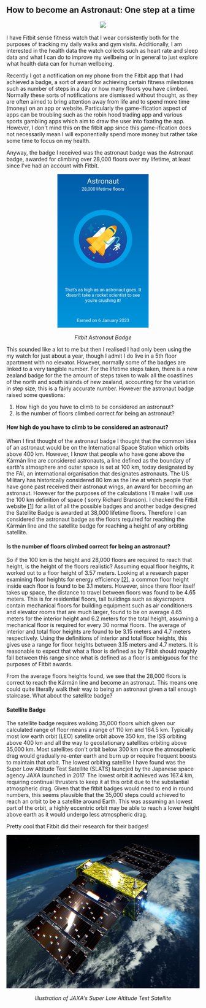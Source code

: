 ## How to become an Astronaut: One step at a time

<meta property="og:image" content="https://upload.wikimedia.org/wikipedia/commons/6/64/Astronaut-1849401.jpg">
<p align="center" width="100%">
  <img src="https://upload.wikimedia.org/wikipedia/commons/6/64/Astronaut-1849401.jpg" style="height:150px text-align: center;" />
</p>
I have Fitbit sense fitness watch that I wear consistently both for the purposes of tracking my daily walks and gym visits. Additionally, I am interested in the health data the watch collects such as heart rate and sleep data and what I can do to improve my wellbeing or in general to just explore what health data can for human wellbeing.

Recently I got a notification on my phone from the Fitbit app that I had achieved a badge, a sort of award for achieving certain fitness milestones such as number of steps in a day or how many floors you have climbed. Normally these sorts of notifications are dismissed without thought, as they are often aimed to bring attention away from life and to spend more time (money) on an app or website. Particularly the game-ification aspect of apps can be troubling such as the robin hood trading app and various sports gambling apps which aim to draw the user into fixating the app. However, I don't mind this on the fitbit app since this game-ification does not necessarily mean I will exponentially spend more money but rather take some time to focus on my health.

Anyway, the badge I received was the astronaut badge was the Astronaut badge, awarded for climbing over 28,000 floors over my lifetime, at least since I've had an account with Fitbit.

<p align="center" width="100%">
  <img src="/images/fitbit.jpg" style="height:400px" />
</p>
<p align = "center">
  <em>Fitbit Astronaut Badge</em>
</p>

This sounded like a lot to me but then I realised I had only been using the my watch for just about a year, though I admit I do live in a 5th floor apartment with no elevator. However, normally some of the badges are linked to a very tangible number. For the lifetime steps taken, there is a new zealand badge for the the amount of steps taken to walk all the coastlines of the north and south islands of new zealand, accounting for the variation in step size, this is a fairly accurate number. However the astronaut badge raised some questions:

1. How high do you have to climb to be considered an astronaut?
2. Is the number of floors climbed correct for being an astronaut?

#### How high do you have to climb to be considered an astronaut?
When I first thought of the astronaut badge I thought that the common idea of an astronaut would be on the International Space Station which orbits above 400 km. However, I know that people who have gone above the Kármán line are considered astronauts, a line defined as the boundary of earth's atmosphere and outer space is set at 100 km, today designated by the FAI, an international organisation that designates astronauts. The US Military has historically considered 80 km as the line at which people that have gone past received their astronaut wings, an award for becoming an astronaut. However for the purposes of the calculations I'll make I will use the 100 km definition of space ( sorry Richard Branson). I checked the Fitbit website [[1]](https://blog.fitbit.com/fitbit-badges/) for a list of all the possible badges and another badge designed the Satellite Badge is awarded at 38,000 lifetime floors. Therefore I can considered the astronaut badge as the floors required for reaching the Kármán line and the satellite badge for reaching a height of any orbiting satellite.

#### Is the number of floors climbed correct for being an astronaut?
So if the 100 km is the height and 28,000 floors are required to reach that height, is the height of the floors realistic? Assuming equal floor heights, it worked out to a floor height of 3.57 meters. Looking at a research paper examining floor heights for energy efficiency [[2]](https://www.researchgate.net/publication/317510960_Towards_energy_efficient_skyscrapers), a common floor height inside each floor is found to be 3.1 meters. However, since there floor itself takes up space, the distance to travel between floors was found to be 4.65 meters. This is for residential floors, tall buildings such as skyscrapers contain mechanical floors for building equipment such as air conditioners and elevator rooms that are much larger, found to be on average 4.65 meters for the interior height and 6.2 meters for the total height, assuming a mechanical floor is required for every 30 normal floors. The average of interior and total floor heights are found to be 3.15 meters and 4.7 meters respectively. Using the definitions of interior and total floor heights, this gives use a range for floor heights between 3.15 meters and 4.7 meters. It is reasonable to expect that what a floor is defined as by Fitbit should roughly fall between this range since what is defined as a floor is ambiguous for the purposes of Fitbit awards.

From the average floors heights found, we see that the 28,000 floors is correct to reach the Kármán line and become an astronaut. This means one could quite literally walk their way to being an astronaut given a tall enough staircase. What about the satellite badge?

#### Satellite Badge
The satellite badge requires walking 35,000 floors which given our calculated range of floor means a range of 110 km and 164.5 km. Typically most low earth orbit (LEO) satellite orbit above 350 km, the ISS orbiting above 400 km and all the way to geostationary satellites orbiting above 35,000 km. Most satellites don't orbit below 300 km since the atmospheric drag would gradually re-enter earth and burn up or require frequent boosts to maintain that orbit. The lowest orbiting satellite I have found was the Super Low Altitude Test Satellite (SLATS)  launcjed by the Japanese space agency JAXA launched in 2017. The lowest orbit it achieved was 167.4 km, requiring continual thrusters to keep it at this orbit due to the substantial atmospheric drag. Given that the fitbit badges would need to end in round numbers, this seems plausible that the 35,000 steps could achieved to reach an orbit to be a satellite around Earth. This was assuming an lowest part of the orbit, a highly eccentric orbit may be able to reach a lower height above earth as it would undergo less atmospheric drag.

Pretty cool that Fitbit did their research for their badges!
<p align="center" width="100%">
  <img src="/images/slats.jpg" style="height:400px;" />
</p>
<p align = "center">
  <em>Illustration of JAXA's Super Low Altitude Test Satellite</em>
</p>
